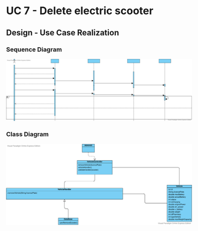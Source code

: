 # UC 7 - Delete electric scooter


## Design - Use Case Realization


### Sequence Diagram

![UC7_SD](UC7_SD.svg)



### Class Diagram

![UC7_CD](UC7_CD.svg)

